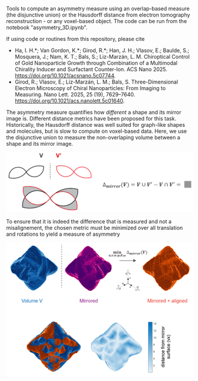 Tools to compute an asymmetry measure using an overlap-based measure (the disjunctive union) or the Hausdorff distance from electron tomography reconstruction - or any voxel-based object. The code can be run from the notebook "asymmetry_3D.ipynb".

If using code or routines from this repository, please cite
- Ha, I. H.\*; Van Gordon, K.\*; Girod, R.\*; Han, J. H.; Vlasov, E.; Baulde, S.; Mosquera, J.; Nam, K. T.; Bals, S.; Liz-Marzán, L. M. Chiroptical Control of Gold Nanoparticle Growth through Combination of a Multimodal Chirality Inducer and Surfactant Counter-Ion. ACS Nano 2025. https://doi.org/10.1021/acsnano.5c07744.
- Girod, R.; Vlasov, E.; Liz-Marzán, L. M.; Bals, S. Three-Dimensional Electron Microscopy of Chiral Nanoparticles: From Imaging to Measuring. Nano Lett. 2025, 25 (19), 7629–7640. https://doi.org/10.1021/acs.nanolett.5c01640.

The asymmetry measure quantifies how *different* a shape and its mirror image is. Different distance metrics have been proposed for this task. Historically, the Hausdorff distance was well suited for graph-like shapes and molecules, but is slow to compute on voxel-based data. Here, we use the disjunctive union to measure the non-overlaping volume between a shape and its mirror image.

![alt text](description/disjunctive-union.png)

To ensure that it is indeed the difference that is measured and not a misalignement, the chosen metric must be minimized over all translation and rotations to yield a measure of asymmetry

![alt text](description/asymmetry-measure.png)


